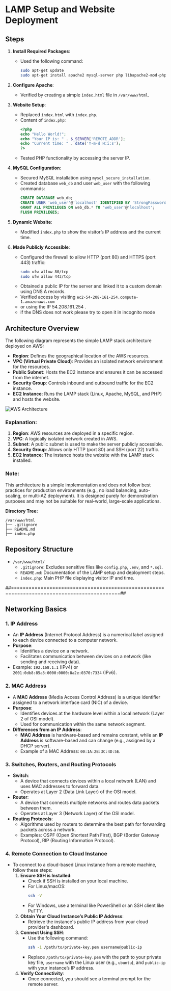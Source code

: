 # LAMP Setup and Website Deployment

## Steps

1. **Install Required Packages**:
    - Used the following command:
      ```bash
      sudo apt-get update
      sudo apt-get install apache2 mysql-server php libapache2-mod-php php-mysql
      ```

2. **Configure Apache**:
    - Verified by creating a simple `index.html` file in `/var/www/html`.

3. **Website Setup**:
    - Replaced `index.html` with `index.php`.
    - Content of `index.php`:
      ```php
      <?php
      echo "Hello World!";
      echo "Your IP is: " . $_SERVER['REMOTE_ADDR'];
      echo "Current time: " . date('Y-m-d H:i:s');
      ?>
      ```
    - Tested PHP functionality by accessing the server IP.

4. **MySQL Configuration**:
    - Secured MySQL installation using `mysql_secure_installation`.
    - Created database `web_db` and user `web_user` with the following commands:
      ```sql
      CREATE DATABASE web_db;
      CREATE USER 'web_user'@'localhost' IDENTIFIED BY 'StrongPassword123';
      GRANT ALL PRIVILEGES ON web_db.* TO 'web_user'@'localhost';
      FLUSH PRIVILEGES;
      ```

5. **Dynamic Website**:
    - Modified `index.php` to show the visitor’s IP address and the current time.

6. **Made Publicly Accessible**:
    - Configured the firewall to allow HTTP (port 80) and HTTPS (port 443) traffic:
      ```bash
      sudo ufw allow 80/tcp
      sudo ufw allow 443/tcp
      ```
    - Obtained a public IP for the server and linked it to a custom domain using DNS A records.
    - Verified access by visiting `ec2-54-208-161-254.compute-1.amazonaws.com`
    - or using the IP  54.208.161.254 .
    - if the DNS does not work please try to open it in incognito mode


## Architecture Overview

The following diagram represents the simple LAMP stack architecture deployed on AWS:

- **Region**: Defines the geographical location of the AWS resources.
- **VPC (Virtual Private Cloud)**: Provides an isolated network environment for the resources.
- **Public Subnet**: Hosts the EC2 instance and ensures it can be accessed from the internet.
- **Security Group**: Controls inbound and outbound traffic for the EC2 instance.
- **EC2 Instance**: Runs the LAMP stack (Linux, Apache, MySQL, and PHP) and hosts the website.

![AWS Architecture](aws-architecture.jpeg)


### Explanation:
1. **Region**: AWS resources are deployed in a specific region.
2. **VPC**: A logically isolated network created in AWS.
3. **Subnet**: A public subnet is used to make the server publicly accessible.
4. **Security Group**: Allows only HTTP (port 80) and SSH (port 22) traffic.
5. **EC2 Instance**: The instance hosts the website with the LAMP stack installed.

### Note:
This architecture is a simple implementation and does not follow best practices for production environments (e.g., no load balancing, auto-scaling, or multi-AZ deployment). It is designed purely for demonstration purposes and may not be suitable for real-world, large-scale applications.




**Directory Tree:**
```plaintext
/var/www/html
├── .gitignore
├── README.md
├── index.php
```

## Repository Structure
- `/var/www/html/`
  - `.gitignore`: Excludes sensitive files like `config.php`, `.env`, and `*.sql`.
  - `README.md`: Documentation of the LAMP setup and deployment steps.
  - `index.php`: Main PHP file displaying visitor IP and time.




##===========================================================================================##

## Networking Basics

### 1. IP Address
- An **IP Address** (Internet Protocol Address) is a numerical label assigned to each device connected to a computer network.
- **Purpose**:
  - Identifies a device on a network.
  - Facilitates communication between devices on a network (like sending and receiving data).
- Example: `192.168.1.1` (IPv4) or `2001:0db8:85a3:0000:0000:8a2e:0370:7334` (IPv6).

### 2. MAC Address
- A **MAC Address** (Media Access Control Address) is a unique identifier assigned to a network interface card (NIC) of a device.
- **Purpose**:
  - Identifies devices at the hardware level within a local network (Layer 2 of OSI model).
  - Used for communication within the same network segment.
- **Differences from an IP Address**:
  - **MAC Address** is hardware-based and remains constant, while an **IP Address** is software-based and can change (e.g., assigned by a DHCP server).
  - Example of a MAC Address: `00:1A:2B:3C:4D:5E`.

### 3. Switches, Routers, and Routing Protocols
- **Switch**:
  - A device that connects devices within a local network (LAN) and uses MAC addresses to forward data.
  - Operates at Layer 2 (Data Link Layer) of the OSI model.
- **Router**:
  - A device that connects multiple networks and routes data packets between them.
  - Operates at Layer 3 (Network Layer) of the OSI model.
- **Routing Protocols**:
  - Algorithms used by routers to determine the best path for forwarding packets across a network.
  - Examples: OSPF (Open Shortest Path First), BGP (Border Gateway Protocol), RIP (Routing Information Protocol).

### 4. Remote Connection to Cloud Instance
- To connect to a cloud-based Linux instance from a remote machine, follow these steps:
  1. **Ensure SSH is Installed**:
     - Check if SSH is installed on your local machine.
     - For Linux/macOS:
       ```bash
       ssh -V
       ```
     - For Windows, use a terminal like PowerShell or an SSH client like PuTTY.
  2. **Obtain Your Cloud Instance’s Public IP Address**:
     - Retrieve the instance's public IP address from your cloud provider's dashboard.
  3. **Connect Using SSH**:
     - Use the following command:
       ```bash
       ssh -i /path/to/private-key.pem username@public-ip
       ```
     - Replace `/path/to/private-key.pem` with the path to your private key file, `username` with the Linux user (e.g., `ubuntu`), and `public-ip` with your instance’s IP address.
  4. **Verify Connectivity**:
     - Once connected, you should see a terminal prompt for the remote server.

